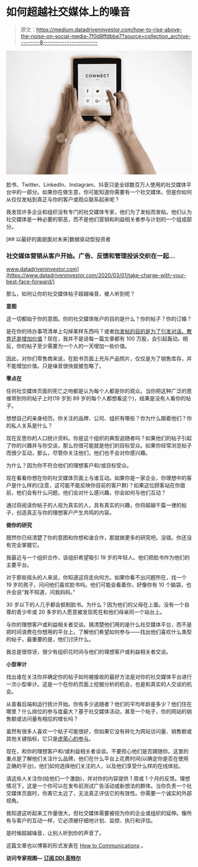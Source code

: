 # 如何超越社交媒体上的噪音

> 原文：<https://medium.datadriveninvestor.com/how-to-rise-above-the-noise-on-social-media-7f0d8ffdbbe7?source=collection_archive---------8----------------------->

![](img/5745636895c851f0d753efa37627b620.png)

脸书、Twitter、LinkedIn、Instagram、抖音只是全球数百万人使用的社交媒体平台中的一部分。如果你在做生意，你可能知道你需要有一个社交媒体。但是你如何从仅仅发帖到真正与你的客户或观众联系起来呢？

我发现许多企业和组织没有专门的社交媒体专家，他们为了发帖而发帖。他们认为社交媒体是一种必要的邪恶，而不是他们营销和利益相关者参与计划的一个组成部分。

[](https://www.datadriveninvestor.com/2020/03/01/take-charge-with-your-best-face-forward/) [## 以最好的面貌面对未来|数据驱动型投资者

### 社交媒体营销从客户开始。广告、反馈和管理投诉交织在一起…

www.datadriveninvestor.com](https://www.datadriveninvestor.com/2020/03/01/take-charge-with-your-best-face-forward/) 

那么，如何让你的社交媒体帖子超越噪音，被人听到呢？

**意图**

这一切都始于你的意图。你的社交媒体账户的目的是什么？你的帖子？你的订婚？

是在你的待办事项清单上勾掉某样东西吗？或者[你发帖的目的是为了引发对话、教育还是增加价值](https://howtocommunications.com/5-social-media-trends-for-2020/)？现在，我并不是说每一篇文章都有 100 万股，会引起轰动。相反，你的帖子至少需要为一个人的一天增加一些价值。

因此，对你们零售商来说，在脸书页面上充斥产品照片，仅仅是为了销售库存，并不能增加价值。只是噪音很快就被忽略了。

**零点在**

任何社交媒体页面的死亡之吻都是认为每个人都是你的观众。当你把这种广泛的思维带到你的帖子上时(19 岁到 89 岁的每个人都想看这个)，结果是没有人看你的帖子。

想想自己的亲身经历。你关注的品牌、公司、组织有哪些？你为什么跟着他们？你的私人关系是什么？

现在反思你的人口统计资料。你是这个组织的典型追随者吗？如果他们的帖子引起了你的兴趣并与你交谈，那么你很可能就是他们的目标受众。如果你经常浏览帖子而很少互动，那么，尽管你关注他们，他们也不会对你感兴趣。

为什么？因为你不符合他们的理想客户和/或目标受众。

现在看看你想在你的社交媒体页面上与谁互动。如果你是一家企业，你理想中的客户是什么样的(注意，这可能不能反映你目前的客户群)？如果这位顾客站在你面前，他们会有什么问题，他们会对什么感兴趣，你会如何与他们互动？

通过将阅读你帖子的人视为真实的人，具有真实的兴趣，你将超越千篇一律的帖子，创造真正与你的理想客户产生共鸣的内容。

**做你的研究**

既然你已经清楚了你的意图和你想和谁合作，那就做更多的研究吧。没错。你还没有完全掌握它。

我最近与一个组织合作，该组织希望吸引 19 岁的年轻人。他们把脸书作为他们的主要平台。

对于那些摇头的人来说，你知道这将走向何方。如果你看不出问题所在，找一个 19 岁的孩子，问问他们喜欢脸书吗。他们可能会看着你，好像你有 10 个脑袋，也许会说“我不知道，问我妈妈。”

30 岁以下的人几乎都会抵制脸书。为什么？因为他们的父母在上面。没有一个自尊的青少年或 20 多岁的人愿意被发现死在和他们母亲同一个站台上。

与你的理想客户或利益相关者交谈。搞清楚他们用的是什么社交媒体平台，而不是把时间浪费在你想用的平台上。了解他们希望如何参与——找出他们喜欢什么类型的帖子，最重要的是，他们讨厌什么。

我总是很惊讶，很少有组织花时间与他们的理想客户或利益相关者交谈。

**小型审计**

找出谁在关注你并确定你的帖子如何被接收的最好方法是对你的社交媒体平台进行一次小型审计。这是一个在你的页面上挖掘分析的机会，也是和真实的人交谈的机会。

从查看后端和运行统计开始。你有多少追随者？他们的平均年龄是多少？他们住在哪里？什么岗位的参与度最大？基于社交媒体活动，甚至一个帖子，你的网站的销售额或访问量有相应的增长吗？

虽然有很多人喜欢一个帖子可能很好，但如果它没有转化为网站访问量、销售额或其他关键指标，它只是[虚荣心的参与](https://howtocommunications.com/going-beyond-vanity-to-true-social-media-engagement/)。

现在，和你的理想客户和/或利益相关者谈谈。不要担心他们是否跟随你。这里的重点是了解他们关注什么品牌，他们在什么平台上花费时间(以确定你是否在使用正确的平台)，他们如何选择他们关注的人，以及他们享受什么样的在线体验。

请这些人关注你(给他们一个激励)，并对你的内容提供 1 周或 1 个月的反馈。理想情况下，这是一个你可以在发布前测试广告活动或新想法的群体。当你负责一个社交媒体页面时，你离它太近了，无法真正评估它的有效性。你需要一个诚实的外部视角。

我知道这听起来工作量很大，但社交媒体需要被视为你的企业或组织的延伸。像所有与客户的互动一样，它必须被仔细地计划、监控、执行和评估。

是时候超越噪音，让别人听到你的声音了。

这篇文章也以博客的形式发表在 [How to Communications](http://www.howtocommunications.com) 。

**访问专家视图—** [**订阅 DDI 英特尔**](https://datadriveninvestor.com/ddi-intel)